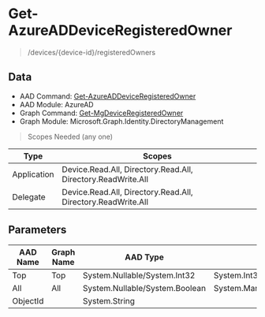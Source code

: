 # Get-AzureADDeviceRegisteredOwner

> /devices/{device-id}/registeredOwners

## Data

+ AAD Command: [Get-AzureADDeviceRegisteredOwner](https://docs.microsoft.com/en-us/powershell/module/AzureAD/Get-AzureADDeviceRegisteredOwner)
+ AAD Module: AzureAD
+ Graph Command: [Get-MgDeviceRegisteredOwner](https://docs.microsoft.com/en-us/powershell/module/Microsoft.Graph.Identity.DirectoryManagement/Get-MgDeviceRegisteredOwner)
+ Graph Module: Microsoft.Graph.Identity.DirectoryManagement

> Scopes Needed (any one)

|Type|Scopes|
|---|---|
|Application|Device.Read.All, Directory.Read.All, Directory.ReadWrite.All|
|Delegate|Device.Read.All, Directory.Read.All, Directory.ReadWrite.All|

## Parameters

|AAD Name|Graph Name|AAD Type|Graph Type|Infos|
|---|---|---|---|---|
|Top|Top|System.Nullable/System.Int32|System.Int32||
|All|All|System.Nullable/System.Boolean|System.Management.Automation.SwitchParameter||
|ObjectId||System.String|||

